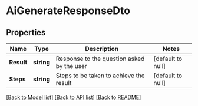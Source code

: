 # AiGenerateResponseDto

## Properties
Name | Type | Description | Notes
------------ | ------------- | ------------- | -------------
**Result** | **string** | Response to the question asked by the user | [default to null]
**Steps** | **string** | Steps to be taken to achieve the result | [default to null]

[[Back to Model list]](../README.md#documentation-for-models) [[Back to API list]](../README.md#documentation-for-api-endpoints) [[Back to README]](../README.md)

